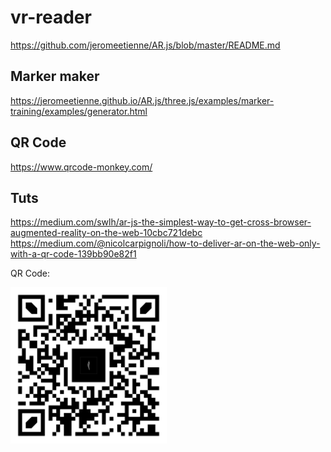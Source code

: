# vr-reader
https://github.com/jeromeetienne/AR.js/blob/master/README.md

## Marker maker
https://jeromeetienne.github.io/AR.js/three.js/examples/marker-training/examples/generator.html

## QR Code
https://www.qrcode-monkey.com/

## Tuts
https://medium.com/swlh/ar-js-the-simplest-way-to-get-cross-browser-augmented-reality-on-the-web-10cbc721debc
https://medium.com/@nicolcarpignoli/how-to-deliver-ar-on-the-web-only-with-a-qr-code-139bb90e82f1


QR Code:

<img src="https://raw.githubusercontent.com/jtrcarlos/vr-reader/master/qr-code.png" width="250">

